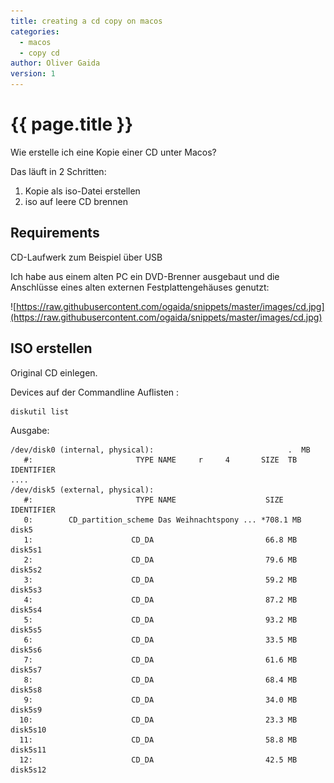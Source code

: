 ```yaml
---
title: creating a cd copy on macos
categories:
  - macos
  - copy cd
author: Oliver Gaida
version: 1
---
```


# {{ page.title }}

Wie erstelle ich eine Kopie einer CD unter Macos?

Das läuft in 2 Schritten:

1. Kopie als iso-Datei erstellen
2. iso auf leere CD brennen

## Requirements 

CD-Laufwerk zum Beispiel über USB 

Ich habe aus einem alten PC ein DVD-Brenner ausgebaut und die Anschlüsse eines alten externen Festplattengehäuses genutzt:

![https://raw.githubusercontent.com/ogaida/snippets/master/images/cd.jpg](https://raw.githubusercontent.com/ogaida/snippets/master/images/cd.jpg)

## ISO erstellen

Original CD einlegen. 

Devices auf der Commandline Auflisten :

```
diskutil list
```

Ausgabe:

```
/dev/disk0 (internal, physical):                              .  MB
   #:                       TYPE NAME     r     4⁩       SIZE  TB   IDENTIFIER
....
/dev/disk5 (external, physical):
   #:                       TYPE NAME                    SIZE       IDENTIFIER
   0:        CD_partition_scheme Das Weihnachtspony ... *708.1 MB   disk5
   1:                      CD_DA                         66.8 MB    disk5s1
   2:                      CD_DA                         79.6 MB    disk5s2
   3:                      CD_DA                         59.2 MB    disk5s3
   4:                      CD_DA                         87.2 MB    disk5s4
   5:                      CD_DA                         93.2 MB    disk5s5
   6:                      CD_DA                         33.5 MB    disk5s6
   7:                      CD_DA                         61.6 MB    disk5s7
   8:                      CD_DA                         68.4 MB    disk5s8
   9:                      CD_DA                         34.0 MB    disk5s9
  10:                      CD_DA                         23.3 MB    disk5s10
  11:                      CD_DA                         58.8 MB    disk5s11
  12:                      CD_DA                         42.5 MB    disk5s12
```
